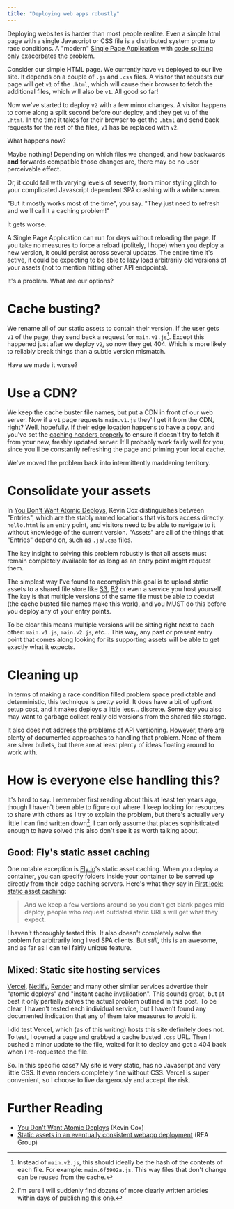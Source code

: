 ```yaml
---
title: "Deploying web apps robustly"
---
```


Deploying websites is harder than most people realize. Even a simple html page with a single Javascript or CSS file is a distributed system prone to race conditions. A "modern" [Single Page Application](https://developer.mozilla.org/en-US/docs/Glossary/SPA) with [code splitting](https://webpack.js.org/guides/code-splitting/) only exacerbates the problem.

<!-- more -->

Consider our simple HTML page. We currently have `v1` deployed to our live site. It depends on a couple of `.js`  and `.css` files. A visitor that requests our page will get `v1` of the `.html`, which will cause their browser to fetch the additional files, which will also be `v1`. All good so far!

Now we've started to deploy `v2` with a few minor changes. A visitor happens to come along a split second before our deploy, and they get `v1` of the `.html`. In the time it takes for their browser to get the `.html` and send back requests for the rest of the files, `v1` has be replaced with `v2`.

What happens now?

Maybe nothing! Depending on which files we changed, and how backwards **and** forwards compatible those changes are, there may be no user perceivable effect.

Or, it could fail with varying levels of severity, from minor styling glitch to your complicated Javascript dependent SPA crashing with a white screen.

"But it mostly works most of the time", you say. "They just need to refresh and we'll call it a caching problem!"

It gets worse.

A Single Page Application can run for days without reloading the page. If you take no measures to force a reload (politely, I hope) when you deploy a new version, it could persist across several updates. The entire time it's active, it could be expecting to be able to lazy load arbitrarily old versions of your assets (not to mention hitting other API endpoints).

It's a problem. What are our options?

# Cache busting?
We rename all of our static assets to contain their version. If the user gets `v1` of the page, they send back a request for `main.v1.js`[^hashbusting]. Except this happened just after we deploy `v2`, so now they get 404. Which is more likely to reliably break things than a subtle version mismatch.

Have we made it worse?

# Use a CDN?
We keep the cache buster file names, but put a CDN in front of our web server. Now if a `v1` page requests `main.v1.js` they'll get it from the CDN, right? Well, hopefully. If their [edge location](https://www.cloudflare.com/learning/cdn/glossary/edge-server/) happens to have a copy, and you've set the [caching headers properly](https://hacks.mozilla.org/2017/01/using-immutable-caching-to-speed-up-the-web/) to ensure it doesn't try to fetch it from your new, freshly updated server. It'll probably work fairly well for you, since you'll be constantly refreshing the page and priming your local cache.

We've moved the problem back into intermittently maddening territory.

# Consolidate your assets

In [You Don't Want Atomic Deploys](https://kevincox.ca/2021/08/24/atomic-deploys/), Kevin Cox distinguishes between "Entries", which are the stably named locations that visitors access directly. `hello.html` is an entry point, and visitors need to be able to navigate to it without knowledge of the current version. "Assets" are all of the things that "Entries" depend on, such as `.js`/`.css` files.

The key insight to solving this problem robustly is that all assets must remain completely available for as long as an entry point might request them. 

The simplest way I've found to accomplish this goal is to upload static assets to a shared file store like [S3](https://aws.amazon.com/s3/), [B2](https://www.backblaze.com/b2/cloud-storage.html) or even a service you host yourself. The key is that multiple versions of the same file must be able to coexist (the cache busted file names make this work), and you MUST do this before you deploy any of your entry points.

To be clear this means multiple versions will be sitting right next to each other: `main.v1.js`, `main.v2.js`, etc... This way, any past or present entry point that comes along looking for its supporting assets will be able to get exactly what it expects.

# Cleaning up
In terms of making a race condition filled problem space predictable and deterministic, this technique is pretty solid. It does have a bit of upfront setup cost, and it makes deploys a little less... discrete. Some day you also may want to garbage collect really old versions from the shared file storage.

It also does not address the problems of API versioning. However, there are plenty of documented approaches to handling that problem. None of them are silver bullets, but there are at least plenty of ideas floating around to work with.

# How is everyone else handling this?
It's hard to say. I remember first reading about this at least ten years ago, though I haven't been able to figure out where. I keep looking for resources to share with others as I try to explain the problem, but there's actually very little I can find written down[^findafterwriting]. I can only assume that places sophisticated enough to have solved this also don't see it as worth talking about.

## Good: Fly's static asset caching
One notable exception is [Fly.io](https://fly.io)'s static asset caching. When you deploy a container, you can specify folders inside your container to be served up directly from their edge caching servers. Here's what they say in [First look: static asset caching](https://community.fly.io/t/first-look-static-asset-caching/1375):
> _And_ we keep a few versions around so you don’t get blank pages mid deploy, people who request outdated static URLs will get what they expect.

I haven't thoroughly tested this. It also doesn't completely solve the problem for arbitrarily long lived SPA clients. But *still*, this is an awesome, and as far as I can tell fairly unique feature.

## Mixed: Static site hosting services
[Vercel](https://vercel.com/features/infrastructure), [Netlify](https://www.netlify.com/), [Render](https://render.com/docs/static-sites#instant-cache-invalidation) and many other similar services advertise their "atomic deploys" and "instant cache invalidation". This sounds great, but at best it only partially solves the actual problem outlined in this post. To be clear, I haven't tested each individual service, but I haven't found any documented indication that any of them take measures to avoid it.

I did test Vercel, which (as of this writing) hosts this site definitely does not. To test, I opened a page and grabbed a cache busted `.css` URL. Then I pushed a minor update to the file, waited for it to deploy and got a 404 back when I re-requested the file.

So. In this specific case? My site is very static, has no Javascript and very little CSS. It even renders completely fine without CSS. Vercel is super convenient, so I choose to live dangerously and accept the risk.

# Further Reading
- [You Don't Want Atomic Deploys](https://kevincox.ca/2021/08/24/atomic-deploys/) (Kevin Cox)
- [Static assets in an eventually consistent webapp deployment](https://www.rea-group.com/about-us/news-and-insights/blog/static-assets-in-an-eventually-consistent-webapp-deployment/) (REA Group)

[^hashbusting]:  Instead of `main.v2.js`, this should ideally be the hash of the contents of each file. For example:  `main.6f5902a.js`. This way files that don't change can be reused from the cache.

[^findafterwriting]: I'm sure I will suddenly find dozens of more clearly written articles within days of publishing this one.